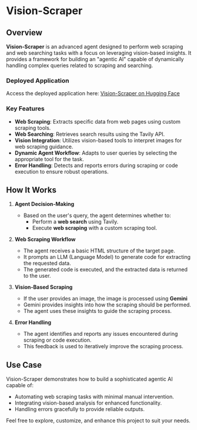 # Vision-Scraper

## Overview
**Vision-Scraper** is an advanced agent designed to perform web scraping and web searching tasks with a focus on leveraging vision-based insights. It provides a framework for building an "agentic AI" capable of dynamically handling complex queries related to scraping and searching.

### Deployed Application
Access the deployed application here: [Vision-Scraper on Hugging Face](https://huggingface.co/spaces/nerdthingz/vision-scraper)

### Key Features
- **Web Scraping**: Extracts specific data from web pages using custom scraping tools.
- **Web Searching**: Retrieves search results using the Tavily API.
- **Vision Integration**: Utilizes vision-based tools to interpret images for web scraping guidance.
- **Dynamic Agent Workflow**: Adapts to user queries by selecting the appropriate tool for the task.
- **Error Handling**: Detects and reports errors during scraping or code execution to ensure robust operations.

## How It Works
1. **Agent Decision-Making**
   - Based on the user's query, the agent determines whether to:
     - Perform a **web search** using Tavily.
     - Execute **web scraping** with a custom scraping tool.

2. **Web Scraping Workflow**
   - The agent receives a basic HTML structure of the target page.
   - It prompts an LLM (Language Model) to generate code for extracting the requested data.
   - The generated code is executed, and the extracted data is returned to the user.

3. **Vision-Based Scraping**
   - If the user provides an image, the image is processed using **Gemini**
   - Gemini provides insights into how the scraping should be performed.
   - The agent uses these insights to guide the scraping process.

4. **Error Handling**
   - The agent identifies and reports any issues encountered during scraping or code execution.
   - This feedback is used to iteratively improve the scraping process.

## Use Case
Vision-Scraper demonstrates how to build a sophisticated agentic AI capable of:
- Automating web scraping tasks with minimal manual intervention.
- Integrating vision-based analysis for enhanced functionality.
- Handling errors gracefully to provide reliable outputs.

Feel free to explore, customize, and enhance this project to suit your needs.


